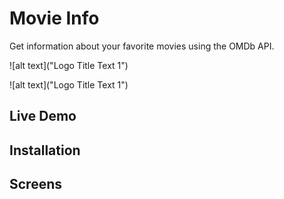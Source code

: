 # Movie Info
Get information about your favorite movies using the OMDb API.

![alt text]("Logo Title Text 1")

![alt text]("Logo Title Text 1")

## Live Demo

## Installation

## Screens

